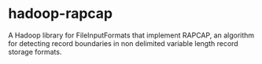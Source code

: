 # hadoop-rapcap
A Hadoop library for FileInputFormats that implement RAPCAP, an algorithm for detecting record boundaries in non delimited variable length record storage formats.
